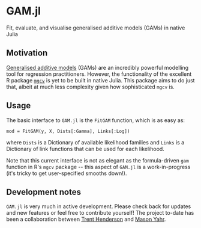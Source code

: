 # GAM.jl
Fit, evaluate, and visualise generalised additive models (GAMs) in native Julia

## Motivation

[Generalised additive models](https://en.wikipedia.org/wiki/Generalized_additive_model) (GAMs) are an incredibly powerful modelling tool for regression practitioners. However, the functionality of the excellent R package [`mgcv`](https://cran.r-project.org/web/packages/mgcv/mgcv.pdf) is yet to be built in native Julia. This package aims to do just that, albeit at much less complexity given how sophisticated `mgcv` is.

## Usage

The basic interface to `GAM.jl` is the `FitGAM` function, which is as easy as:

```{julia}
mod = FitGAM(y, X, Dists[:Gamma], Links[:Log])
```

where `Dists` is a Dictionary of available likelihood families and `Links` is a Dictionary of link functions that can be used for each likelihood.

Note that this current interface is not as elegant as the formula-driven `gam` function in R's `mgcv` package -- this aspect of `GAM.jl` is a work-in-progress (it's tricky to get user-specified smooths down!).

## Development notes

`GAM.jl` is very much in active development. Please check back for updates and new features or feel free to contribute yourself! The project to-date has been a collaboration between [Trent Henderson](https://github.com/hendersontrent) and [Mason Yahr](https://github.com/yahrMason).
